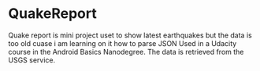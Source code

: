 # QuakeReport
Quake report is  mini project uset to show latest earthquakes but the data is too old cuase i am learning on it how to parse JSON
Used in a Udacity course in the Android Basics Nanodegree.
The data is retrieved from the USGS service.

